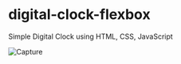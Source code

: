 # digital-clock-flexbox
Simple Digital Clock using HTML, CSS, JavaScript

![Capture](https://github.com/SunilKandpal007/digital-clock-flexbox/assets/45088791/39a0a830-4291-4988-a24d-39899f2fd97e)
